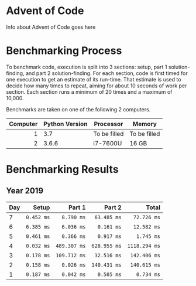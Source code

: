 # Advent of Code

Info about Advent of Code goes here

# Benchmarking Process

To benchmark code, execution is split into 3 sections: setup, part 1 solution-finding, and part 2 solution-finding. For each section, code is first timed for one execution to get an estimate of its run-time. That estimate is used to decide how many times to repeat, aiming for about 10 seconds of work per section. Each section runs a minimum of 20 times and a maximum of 10,000.

Benchmarks are taken on one of the following 2 computers.

|Computer|Python Version|Processor|Memory|
|---:|---|---|---|
|1|3.7|To be filled|To be filled|
|2|3.6.6|i7-7600U|16 GB|

# Benchmarking Results

## Year 2019
|Day|Setup|Part 1|Part 2| Total|
|:---|---:|---:|---:|---:|
| 7|`0.452 ms`|`8.790 ms`|`63.485 ms`|`72.726 ms`|
| 6|`6.385 ms`|`6.036 ms`|`0.161 ms`|`12.582 ms`|
| 5|`0.461 ms`|`0.366 ms`|`0.917 ms`|`1.745 ms`|
| 4|`0.032 ms`|`489.307 ms`|`628.955 ms`|`1118.294 ms`|
| 3|`0.178 ms`|`109.712 ms`|`32.516 ms`|`142.406 ms`|
| 2|`0.158 ms`|`0.026 ms`|`140.431 ms`|`140.615 ms`|
| 1|`0.187 ms`|`0.042 ms`|`0.505 ms`|`0.734 ms`|

